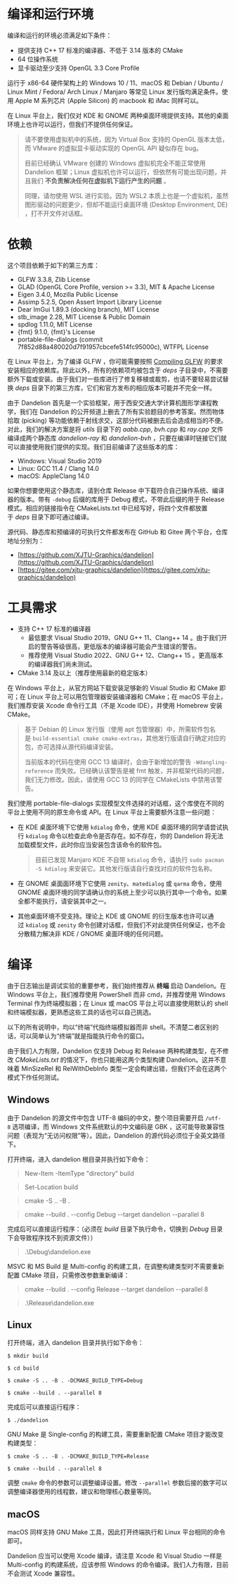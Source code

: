 # 编译和运行环境

编译和运行的环境必须满足如下条件：

- 提供支持 C++ 17 标准的编译器、不低于 3.14 版本的 CMake
- 64 位操作系统
- 显卡驱动至少支持 OpenGL 3.3 Core Profile

运行于 x86-64 硬件架构上的 Windows 10 / 11、macOS 和 Debian / Ubuntu / Linux Mint / Fedora/ Arch Linux / Manjaro 等常见 Linux 发行版均满足条件。使用 Apple M 系列芯片 (Apple Silicon) 的 macbook 和 iMac 同样可以。

在 Linux 平台上，我们仅对 KDE 和 GNOME 两种桌面环境提供支持。其他的桌面环境上也许可以运行，但我们不提供任何保证。

> ‍请不要使用虚拟机中的系统，因为 Virtual Box 支持的 OpenGL 版本太低，而 VMware 的虚拟显卡驱动实现的 OpenGL API 疑似存在 bug。
> 
> 目前已经确认 VMware 创建的 Windows 虚拟机完全不能正常使用 Dandelion 框架；Linux 虚拟机也许可以运行，但依然有可能出现问题，并且我们 **不负责解决任何在虚拟机下运行产生的问题** 。
> 
> 同理，请勿使用 WSL 进行实验。因为 WSL2 本质上也是一个虚拟机，虽然图形驱动的问题更少，但却不能运行桌面环境 (Desktop Environment, DE) ，打不开文件对话框。

# 依赖

这个项目依赖于如下的第三方库：

- GLFW 3.3.8, Zlib License
- GLAD (OpenGL Core Profile, version >= 3.3), MIT & Apache License
- Eigen 3.4.0, Mozilla Public License
- Assimp 5.2.5, Open Assert Import Library License
- Dear ImGui 1.89.3 (docking branch), MIT License
- stb_image 2.28, MIT License & Public Domain
- spdlog 1.11.0, MIT License
- {fmt} 9.1.0, {fmt}'s License
- portable-file-dialogs (commit 7f852d88a480020d7f91957cbcefe514fc95000c), WTFPL License

在 Linux 平台上，为了编译 GLFW ，你可能需要按照 [Compiling GLFW](https://www.glfw.org/docs/latest/compile_guide.html) 的要求安装相应的依赖库。除此以外，所有的依赖项均被包含于 _deps_ 子目录中，不需要额外下载或安装。由于我们对一些库进行了修复移植或裁剪，也请不要轻易尝试替换 _deps_ 目录下的第三方库，它们和官方发布的相应版本可能并不完全一样。

由于 Dandelion 首先是一个实验框架，用于西安交通大学计算机图形学课程教学，我们在 Dandelion 的公开频道上删去了所有实验题目的参考答案。然而物体拾取 (picking) 等功能依赖于射线求交，这部分代码被删去后会造成相当的不便。对此，我们的解决方案是将 _utils_ 目录下的 _aabb.cpp_, _bvh.cpp_ 和 _ray.cpp_ 文件编译成两个静态库 _dandelion-ray_ 和 _dandelion-bvh_ ，只要在编译时链接它们就可以直接使用我们提供的实现。我们目前编译了这些版本的库：

- Windows: Visual Studio 2019
- Linux: GCC 11.4 / Clang 14.0
- macOS: AppleClang 14.0

如果你想要使用这个静态库，请到仓库 Release 中下载符合自己操作系统、编译器的版本。带有 `-debug` 后缀的库用于 Debug 模式，不带此后缀的用于 Release 模式。相应的链接指令在 CMakeLists.txt 中已经写好，将四个文件都放置于 _deps_ 目录下即可通过编译。

源代码、静态库和预编译的可执行文件都发布在 GitHub 和 Gitee 两个平台，仓库地址分别为：

- [https://github.com/XJTU-Graphics/dandelion](https://github.com/XJTU-Graphics/dandelion)
- [https://gitee.com/xjtu-graphics/dandelion](https://gitee.com/xjtu-graphics/dandelion)

# 工具需求

- 支持 C++ 17 标准的编译器
    - 最低要求 Visual Studio 2019、GNU G++ 11、Clang++ 14 。由于我们开启的警告等级很高，更低版本的编译器可能会产生错误的警告。
    - 推荐使用 Visual Studio 2022、GNU G++ 12、Clang++ 15 。更高版本的编译器我们尚未测试。
- CMake 3.14 及以上（推荐使用最新的稳定版本）

在 Windows 平台上，从官方网站下载安装足够新的 Visual Studio 和 CMake 即可；在 Linux 平台上可以用包管理器安装编译器和 CMake；在 macOS 平台上，我们推荐安装 Xcode 命令行工具（不是 Xcode IDE），并使用 Homebrew 安装 CMake。

> ‍基于 Debian 的 Linux 发行版（使用 apt 包管理器）中，所需软件包名是 `build-essential cmake cmake-extras`，其他发行版请自行确定对应的包，亦可选择从源代码编译安装。
> 
> 当前版本的代码在使用 GCC 13 编译时，会由于新增加的警告 `-Wdangling-reference` 而失败。已经确认该警告是被 fmt 触发，并非框架代码的问题，我们无力修改。因此，请使用 GCC 13 的同学在 CMakeLists 中禁用该警告。

我们使用 portable-file-dialogs 实现模型文件选择的对话框，这个库使在不同的平台上使用不同的原生命令或 API。在 Linux 平台上需要额外注意一些问题：

- 在 KDE 桌面环境下它使用 `kdialog` 命令，使用 KDE 桌面环境的同学请尝试执行 `kdialog` 命令以检查此命令是否存在。如不存在，你的 Dandelion 将无法加载模型文件，此时你应当安装包含该命令的软件包。
    
    > ‍目前已发现 Manjaro KDE 不自带 `kdialog` 命令，请执行 `sudo pacman -S kdialog` 来安装它。其他发行版请自行查找对应的软件包名称。
    
- 在 GNOME 桌面面环境下它使用 `zenity`、`matedialog` 或 `qarma` 命令，使用 GNOME 桌面环境的同学请确认你的系统上至少可以执行其中一个命令。如果全都不能执行，请安装其中之一。
- 其他桌面环境不受支持。理论上 KDE 或 GNOME 的衍生版本也许可以通过 `kdialog` 或 `zenity` 命令创建对话框，但我们不对此提供任何保证，也不会分散精力解决非 KDE / GNOME 桌面环境的任何问题。

# 编译

由于日志输出是调试实验的重要参考，我们始终推荐从 **终端** 启动 Dandelion。在 Windows 平台上，我们推荐使用 PowerShell 而非 cmd，并推荐使用 Windows Terminal 作为终端模拟器；在 Linux 或 macOS 平台上可以直接使用默认的 shell 和终端模拟器，更熟悉这些工具的话也可以自己挑选。

以下的所有说明中，均以“终端”代指终端模拟器而非 shell。不清楚二者区别的话，可以简单认为“终端”就是指能执行命令的窗口。

由于我们人力有限，Dandelion 仅支持 Debug 和 Release 两种构建类型，在不修改 _CMakeLists.txt_ 的情况下，你也只能用这两个类型构建 Dandelion。这并不意味着 MinSizeRel 和 RelWithDebInfo 类型一定会构建出错，但我们不会在这两个模式下作任何测试。

## Windows

由于 Dandelion 的源文件中包含 UTF-8 编码的中文，整个项目需要开启 `/utf-8` 选项编译，而 Windows 文件系统默认的中文编码是 GBK ，这可能导致兼容性问题（表现为“无访问权限”等）。因此，Dandelion 的源代码必须位于全英文路径下。

打开终端，进入 dandelion 根目录并执行如下命令：

> New-Item -ItemType "directory" build

> Set-Location build

> cmake -S .. -B .

> cmake --build . --config Debug --target dandelion --parallel 8

完成后可以直接运行程序：（必须在 _build_ 目录下执行命令，切换到 _Debug_ 目录下会导致程序找不到资源文件））

> .\Debug\dandelion.exe

MSVC 和 MS Build 是 Multi-config 的构建工具，在调整构建类型时不需要重新配置 CMake 项目，只需修改参数重新编译：

> cmake --build . --config Release --target dandelion --parallel 8

> .\Release\dandelion.exe

## Linux

打开终端，进入 dandelion 目录并执行如下命令：

``$ mkdir build``

``$ cd build``

``$ cmake -S .. -B . -DCMAKE_BUILD_TYPE=Debug``

``$ cmake --build . --parallel 8``

完成后可以直接运行程序：

``$ ./dandelion``

GNU Make 是 Single-config 的构建工具，需要重新配置 CMake 项目才能改变构建类型：

``$ cmake -S .. -B . -DCMAKE_BUILD_TYPE=Release``

``$ cmake --build . --parallel 8``

调整 `cmake` 命令的参数可以调整编译设置。修改 `--parallel` 参数后接的数字可以调整编译器使用的线程数，建议和物理核心数量等同。

## macOS

macOS 同样支持 GNU Make 工具，因此打开终端执行和 Linux 平台相同的命令即可。

Dandelion 应当可以使用 Xcode 编译，请注意 Xcode 和 Visual Studio 一样是 Multi-config 的构建系统，应该参照 Windows 的命令编译。我们人力有限，目前不会测试 Xcode 兼容性。